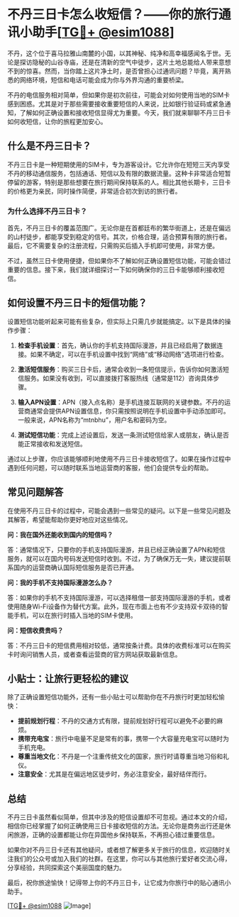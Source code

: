 # 不丹三日卡怎么收短信？——你的旅行通讯小助手[[TG💪+ @esim1088](https://t.me/s/esim1088)]

不丹，这个位于喜马拉雅山南麓的小国，以其神秘、纯净和高幸福感闻名于世。无论是探访隐秘的山谷寺庙，还是在清新的空气中徒步，这片土地总能给人带来意想不到的惊喜。然而，当你踏上这片净土时，是否曾担心过通讯问题？毕竟，离开熟悉的网络环境，短信和电话可能会成为你与外界沟通的重要桥梁。

不丹的电信服务相对简单，但如果你是初次前往，可能会对如何使用当地的SIM卡感到困惑。尤其是对于那些需要接收重要短信的人来说，比如银行验证码或紧急通知，了解如何正确设置和接收短信显得尤为重要。今天，我们就来聊聊不丹三日卡如何收短信，让你的旅程更加安心。

## 什么是不丹三日卡？

不丹三日卡是一种短期使用的SIM卡，专为游客设计。它允许你在短短三天内享受不丹的移动通信服务，包括通话、短信以及有限的数据流量。这种卡非常适合短暂停留的游客，特别是那些想要在旅行期间保持联系的人。相比其他长期卡，三日卡的价格更为亲民，同时操作简便，非常适合初次到访的旅行者。

### 为什么选择不丹三日卡？

首先，不丹三日卡的覆盖范围广。无论你是在首都廷布的繁华街道上，还是在偏远的山村徒步，都能享受到稳定的信号。其次，价格合理，适合预算有限的旅行者。最后，它不需要复杂的注册流程，只需购买后插入手机即可使用，非常方便。

不过，虽然三日卡使用便捷，但如果你不了解如何正确设置短信功能，可能会错过重要的信息。接下来，我们就详细探讨一下如何确保你的三日卡能够顺利接收短信。

## 如何设置不丹三日卡的短信功能？

设置短信功能听起来可能有些复杂，但实际上只需几步就能搞定。以下是具体的操作步骤：

1. **检查手机设置**：首先，确认你的手机支持国际漫游，并且已经启用了数据连接。如果不确定，可以在手机设置中找到“网络”或“移动网络”选项进行检查。

2. **激活短信服务**：购买三日卡后，通常会收到一条短信提示，告诉你如何激活短信服务。如果没有收到，可以直接拨打客服热线（通常是112）咨询具体步骤。

3. **输入APN设置**：APN（接入点名称）是手机连接互联网的关键参数。不丹的运营商通常会提供APN设置信息，你只需按照说明在手机设置中手动添加即可。一般来说，APN名称为“mtnbhu”，用户名和密码为空。

4. **测试短信功能**：完成上述设置后，发送一条测试短信给家人或朋友，确认是否能正常接收和发送短信。

通过以上步骤，你应该能够顺利地使用不丹三日卡接收短信了。如果在操作过程中遇到任何问题，可以随时联系当地运营商的客服，他们会提供专业的帮助。

## 常见问题解答

在使用不丹三日卡的过程中，可能会遇到一些常见的疑问。以下是一些常见问题及其解答，希望能帮助你更好地应对这些情况。

**问：我在国外还能收到国内的短信吗？**

答：通常情况下，只要你的手机支持国际漫游，并且已经正确设置了APN和短信服务，就可以在国内号码发送短信时收到。不过，为了确保万无一失，建议提前联系国内的运营商确认国际短信服务是否已开通。

**问：我的手机不支持国际漫游怎么办？**

答：如果你的手机不支持国际漫游，可以选择租借一部支持国际漫游的手机，或者使用随身Wi-Fi设备作为替代方案。此外，现在市面上也有不少支持双卡双待的智能手机，可以在旅行时插入当地的SIM卡使用。

**问：短信收费贵吗？**

答：不丹三日卡的短信费用相对较低，通常按条计费。具体的收费标准可以在购买卡时询问销售人员，或者查看运营商的官方网站获取最新信息。

## 小贴士：让旅行更轻松的建议

除了正确设置短信功能外，还有一些小贴士可以帮助你在不丹旅行时更加轻松愉快：

- **提前规划行程**：不丹的交通方式有限，提前规划好行程可以避免不必要的麻烦。
- **携带充电宝**：旅行中电量不足是常有的事，携带一个大容量充电宝可以随时为手机充电。
- **尊重当地文化**：不丹是一个注重传统文化的国家，旅行时请尊重当地习俗和礼仪。
- **注意安全**：尤其是在偏远地区徒步时，务必注意安全，最好结伴而行。

## 总结

不丹三日卡虽然看似简单，但其中涉及的短信设置却不可忽视。通过本文的介绍，相信你已经掌握了如何正确使用三日卡接收短信的方法。无论你是商务出行还是休闲旅游，正确的设置都能让你在异国他乡保持联系，不再担心错过重要信息。

如果你对不丹三日卡还有其他疑问，或者想了解更多关于旅行的信息，欢迎随时关注我们的公众号或加入我们的社群。在这里，你可以与其他旅行爱好者交流心得，分享经验，共同探索这个美丽国度的魅力。

最后，祝你旅途愉快！记得带上你的不丹三日卡，让它成为你旅行中的贴心通讯小助手。

[[TG💪+ @esim1088](https://t.me/s/esim1088) ![Image](https://i.postimg.cc/4NQfJmqS/Snipaste-2025-05-13-00-14-12.png)]